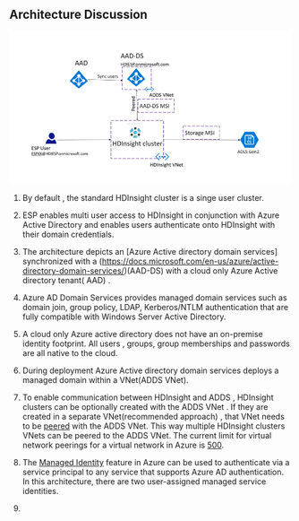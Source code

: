 
## Architecture Discussion 

![HDICreate6](https://github.com/arnabganguly/HDInsightESPLab/blob/master/images/Picture56.png) 

1. By default , the standard HDInsight cluster is a singe user cluster. 
2. ESP enables multi user access to HDInsight in conjunction with Azure Active Directory  and enables users authenticate onto HDInsight with their domain credentials. 

3. The architecture depicts an [Azure Active directory domain services] synchronized with a (https://docs.microsoft.com/en-us/azure/active-directory-domain-services/)(AAD-DS) with a cloud only Azure Active directory tenant( AAD) . 

4. Azure AD Domain Services provides managed domain services such as domain join, group policy, LDAP, Kerberos/NTLM authentication that are fully compatible with Windows Server Active Directory.

5. A cloud only Azure active directory does not have an on-premise identity footprint. All users , groups, group memberships and passwords are all native to the cloud. 

6. During deployment Azure Active directory domain services deploys a managed domain within a VNet(ADDS VNet). 

7. To enable communication between HDInsight and ADDS , HDInsight clusters can be optionally created with the ADDS VNet . If they are created in a separate VNet(recommended approach) , that VNet needs to be [peered](https://docs.microsoft.com/en-us/azure/virtual-network/virtual-network-peering-overview) with the ADDS VNet. This way multiple HDInsight clusters VNets can be peered to the ADDS VNet. The current limit for virtual network peerings for a virtual network in Azure is [500](https://docs.microsoft.com/en-us/azure/azure-subscription-service-limits). 

8. The [Managed Identity](https://docs.microsoft.com/en-us/azure/active-directory/managed-identities-azure-resources/overview) feature in Azure can be used to authenticate via a service principal to any service that supports Azure AD authentication. In this architecture, there are two user-assigned managed service identities.

9.   

<!--stackedit_data:
eyJoaXN0b3J5IjpbLTE0OTcyNjIxNzIsLTc5MzY1ODA2MywyMD
UyMjE0OTg5LC0yMDY4Njc1OTkzLC0xNjk1NzI2NzM2LDk2Nzg2
NTAyOCwtMTc2NzA0OTAzOCwtMTgwNTE1NzM5MCwtMTc2NjkzNz
Y5OF19
-->